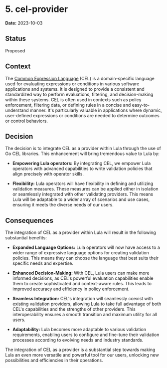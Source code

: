 # 5. cel-provider

**Date:** 2023-10-03

## Status

Proposed

## Context

The [Common Expression Language](https://github.com/google/cel-spec) (CEL) is a domain-specific language used for evaluating expressions or conditions in various software applications and systems. It is designed to provide a consistent and standardized way to perform evaluations, filtering, and decision-making within these systems. CEL is often used in contexts such as policy enforcement, filtering data, or defining rules in a concise and easy-to-understand manner. It's particularly valuable in applications where dynamic, user-defined expressions or conditions are needed to determine outcomes or control behaviors.

## Decision

The decision is to integrate CEL as a provider within Lula through the use of Go CEL libraries. This enhancement will bring tremendous value to Lula by:

- **Empowering Lula operators:** By integrating CEL, we empower Lula operators with advanced capabilities to write validation policies that align precisely with operator skills.

- **Flexibility:** Lula operators will have flexibility in defining and utilizing validation measures. These measures can be applied either in isolation or seamlessly integrated with other validating providers. This means Lula will be adaptable to a wider array of scenarios and use cases, ensuring it meets the diverse needs of our users.

## Consequences

The integration of CEL as a provider within Lula will result in the following substantial benefits:

- **Expanded Language Options:** Lula operators will now have access to a wider range of expressive language options for creating validation policies. This means they can choose the language that best suits their specific needs and expertise.

- **Enhanced Decision-Making:** With CEL, Lula users can make more informed decisions, as CEL's powerful evaluation capabilities enable them to create sophisticated and context-aware rules. This leads to improved accuracy and efficiency in policy enforcement.

- **Seamless Integration:** CEL's integration will seamlessly coexist with existing validation providers, allowing Lula to take full advantage of both CEL's capabilities and the strengths of other providers. This interoperability ensures a smooth transition and maximum utility for all users.

- **Adaptability:** Lula becomes more adaptable to various validation requirements, enabling users to configure and fine-tune their validation processes according to evolving needs and industry standards.

The integration of CEL as a provider is a substantial step towards making Lula an even more versatile and powerful tool for our users, unlocking new possibilities and efficiencies in their operations.
